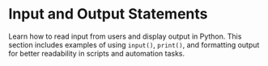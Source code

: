# Input and Output Statements

Learn how to read input from users and display output in Python. This section includes examples of using `input()`, `print()`, and formatting output for better readability in scripts and automation tasks.
